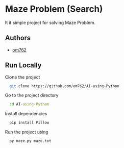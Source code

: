 
# Maze Problem (Search)

It it simple project for solving Maze Problem.



## Authors

- [om762](https://github.com/om762)

## Run Locally


Clone the project

```bash
  git clone https://github.com/om762/AI-using-Python
```

Go to the project directory

```cmd
  cd AI-using-Python
```

Install dependencies

```cmd
  pip install Pillow
```

Run the project using

```cmd
  py maze.py maze.txt
```


